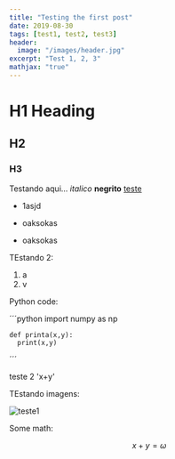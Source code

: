 ```yaml
---
title: "Testing the first post"
date: 2019-08-30
tags: [test1, test2, test3]
header:
  image: "/images/header.jpg"
excerpt: "Test 1, 2, 3"
mathjax: "true"
---
```



# H1 Heading

## H2

### H3

Testando aqui... *italico* **negrito** [teste](http://www.google.com.br)

* 1asjd
+ oaksokas
- oaksokas

TEstando 2:
1. a
2. v

Python code:

´´´python
    import numpy as np

    def printa(x,y):
      print(x,y)

´´´

teste 2 'x+y'

TEstando imagens:

<img src="{{ site.url }}{{ site.baseurl }}/images/bio.jpeg" alt="teste1">

Some math:

$$x+y=\omega$$
